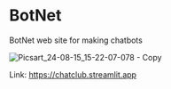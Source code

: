 # BotNet
BotNet web site for making chatbots

![Picsart_24-08-15_15-22-07-078 - Copy](https://github.com/user-attachments/assets/eb6b566a-6f91-49a2-bcd5-5eed7aaba1d7)

Link: https://chatclub.streamlit.app
